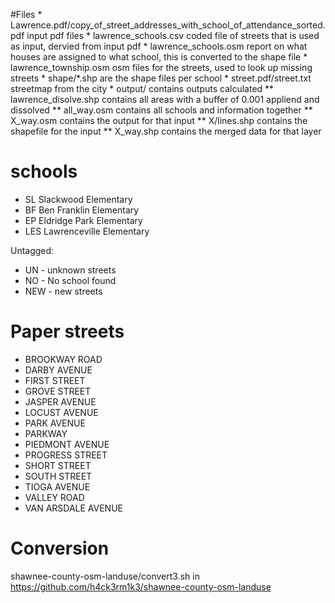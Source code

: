 #Files
	*  Lawrence.pdf/copy_of_street_addresses_with_school_of_attendance_sorted.pdf input pdf files
	*  lawrence_schools.csv coded file of streets that is used as input, dervied from input pdf
	*  lawrence_schools.osm report on what houses are assigned to what school, this is converted to the shape file
	*  lawrence_township.osm osm files for the streets, used to look up missing streets
	*  shape/*.shp are the shape files per school
	*  street.pdf/street.txt streetmap from the city
	*  output/ contains outputs calculated 
	**    lawrence_disolve.shp contains all areas with a buffer of 0.001 appliend and dissolved 
	** all_way.osm contains all schools and information together
	** X_way.osm contains the output for that input
	** X/lines.shp contains the shapefile for the input
	** X_way.shp contains the merged data for that layer

# schools
* SL Slackwood Elementary
* BF Ben Franklin Elementary
* EP Eldridge Park Elementary
* LES Lawrenceville Elementary

Untagged:
* UN - unknown streets
* NO  - No school found
* NEW - new streets
 
 
# Paper streets
* BROOKWAY ROAD 
* DARBY AVENUE 
* FIRST STREET 
* GROVE STREET 
* JASPER AVENUE 
* LOCUST AVENUE 
* PARK AVENUE
* PARKWAY 
* PIEDMONT AVENUE 
* PROGRESS STREET 
* SHORT STREET 
* SOUTH STREET 
* TIOGA AVENUE
* VALLEY ROAD 
* VAN ARSDALE AVENUE

# Conversion
  shawnee-county-osm-landuse/convert3.sh in https://github.com/h4ck3rm1k3/shawnee-county-osm-landuse